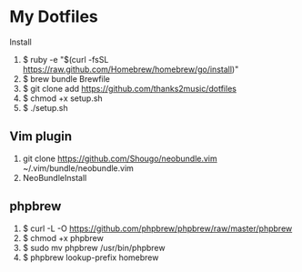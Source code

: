 # My Dotfiles

Install

1. $ ruby -e "$(curl -fsSL https://raw.github.com/Homebrew/homebrew/go/install)"
2. $ brew bundle Brewfile
3. $ git clone add https://github.com/thanks2music/dotfiles
4. $ chmod +x setup.sh
5. $ ./setup.sh

## Vim plugin

1. git clone https://github.com/Shougo/neobundle.vim ~/.vim/bundle/neobundle.vim
2. NeoBundleInstall

## phpbrew

1. $ curl -L -O https://github.com/phpbrew/phpbrew/raw/master/phpbrew
2. $ chmod +x phpbrew
3. $ sudo mv phpbrew /usr/bin/phpbrew
4. $ phpbrew lookup-prefix homebrew
